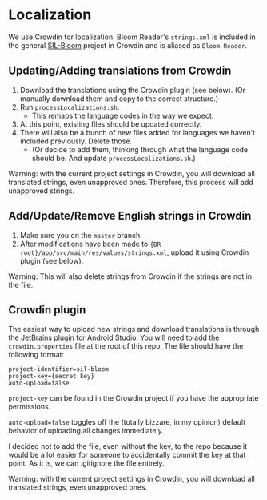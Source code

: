# Localization

We use Crowdin for localization. Bloom Reader's `strings.xml` is included in the general [SIL-Bloom](https://crowdin.com/project/sil-bloom) project in Crowdin and is aliased as `Bloom Reader`.

## Updating/Adding translations from Crowdin

1. Download the translations using the Crowdin plugin (see below). (Or manually download them and copy to the correct structure.)
2. Run `processLocalizations.sh`.
   - This remaps the language codes in the way we expect.
3. At this point, existing files should be updated correctly.
4. There will also be a bunch of new files added for languages we haven't included previously. Delete those.
   - (Or decide to add them, thinking through what the language code should be. And update `processLocalizations.sh`.)

Warning: with the current project settings in Crowdin, you will download all translated strings, even unapproved ones. Therefore, this process will add unapproved strings.

## Add/Update/Remove English strings in Crowdin

1. Make sure you on the `master` branch.
2. After modifications have been made to `{BR root}/app/src/main/res/values/strings.xml`, upload it using Crowdin plugin (see below).

Warning: This will also delete strings from Crowdin if the strings are not in the file.

## Crowdin plugin

The easiest way to upload new strings and download translations is through the [JetBrains plugin for Android Studio](https://plugins.jetbrains.com/plugin/9463-crowdin). You will need to add the `crowdin.properties` file at the root of this repo. The file should have the following format:

```
project-identifier=sil-bloom
project-key={secret key}
auto-upload=false
```

`project-key` can be found in the Crowdin project if you have the appropriate permissions.

`auto-upload=false` toggles off the (totally bizzare, in my opinion) default behavior of uploading all changes immediately.

I decided not to add the file, even without the key, to the repo because it would be a lot easier for someone to accidentally commit the key at that point. As it is, we can .gitignore the file entirely.

Warning: with the current project settings in Crowdin, you will download all translated strings, even unapproved ones.
